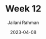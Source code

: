 ---
title: Week 12
date: 2023-04-08
description: Teaching log for Week 12
draft: false
hideToc: false
enableToc: true
enableTocContent: true
author: Jailani Rahman
authorEmoji: 💻
---